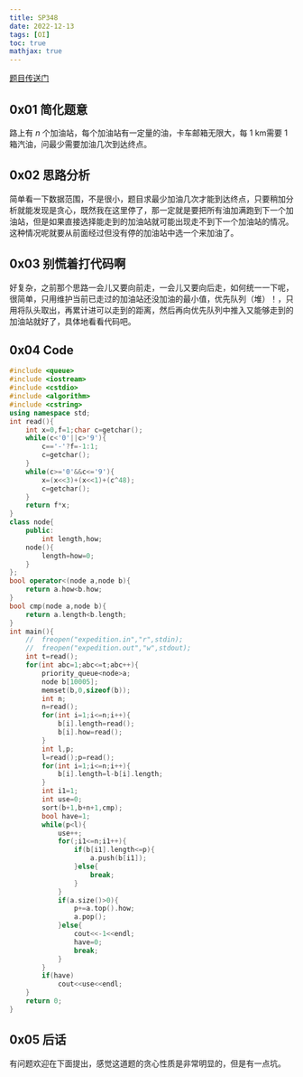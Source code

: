 ```yaml
---
title: SP348
date: 2022-12-13
tags: [OI]
toc: true
mathjax: true
---
```


[题目传送门](/problem/SP348)

## 0x01 简化题意

路上有 $n$ 个加油站，每个加油站有一定量的油，卡车邮箱无限大，每 $1$ km需要 $1$ 箱汽油，问最少需要加油几次到达终点。

## 0x02 思路分析

简单看一下数据范围，不是很小，题目求最少加油几次才能到达终点，只要稍加分析就能发现是贪心，既然我在这里停了，那一定就是要把所有油加满跑到下一个加油站，但是如果直接选择能走到的加油站就可能出现走不到下一个加油站的情况。这种情况呢就要从前面经过但没有停的加油站中选一个来加油了。

## 0x03 别慌着打代码啊

好复杂，之前那个思路一会儿又要向前走，一会儿又要向后走，如何统一一下呢，很简单，只用维护当前已走过的加油站还没加油的最小值，优先队列（堆）！，只用将队头取出，再累计进可以走到的距离，然后再向优先队列中推入又能够走到的加油站就好了，具体地看看代码吧。

## 0x04 Code
```cpp
#include <queue>
#include <iostream>
#include <cstdio>
#include <algorithm>
#include <cstring>
using namespace std;
int read(){
	int x=0,f=1;char c=getchar();
	while(c<'0'||c>'9'){
		c=='-'?f=-1:1;
		c=getchar();
	}
	while(c>='0'&&c<='9'){
		x=(x<<3)+(x<<1)+(c^48);
		c=getchar();
	}
	return f*x;
}
class node{
	public:
		int length,how;
	node(){
		length=how=0;
	}
};
bool operator<(node a,node b){
	return a.how<b.how;
}
bool cmp(node a,node b){
	return a.length<b.length;
}
int main(){
	//	freopen("expedition.in","r",stdin);
	//	freopen("expedition.out","w",stdout);
	int t=read();
	for(int abc=1;abc<=t;abc++){
		priority_queue<node>a;
		node b[10005];
		memset(b,0,sizeof(b));
		int n;
		n=read();
		for(int i=1;i<=n;i++){
			b[i].length=read();
			b[i].how=read();
		}
		int l,p;
		l=read();p=read();
		for(int i=1;i<=n;i++){
			b[i].length=l-b[i].length;
		}
		int i1=1;
		int use=0;
		sort(b+1,b+n+1,cmp);
		bool have=1;
		while(p<l){
			use++;
			for(;i1<=n;i1++){
				if(b[i1].length<=p){
					a.push(b[i1]);
				}else{
					break;
				}
			}
			if(a.size()>0){
				p+=a.top().how;
				a.pop();
			}else{
				cout<<-1<<endl;
				have=0;
				break;
			}
		}
		if(have)
			cout<<use<<endl;
	}
	return 0;
}
```

## 0x05 后话
有问题欢迎在下面提出，感觉这道题的贪心性质是非常明显的，但是有一点坑。
